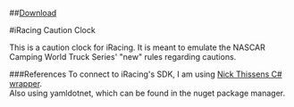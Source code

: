 ##[Download](https://github.com/jmalish/iRacingCautionClock/releases/latest)

#iRacing Caution Clock

This is a caution clock for iRacing. It is meant to emulate the NASCAR Camping World Truck Series' "new" rules regarding cautions.

###References
To connect to iRacing's SDK, I am using [Nick Thissens C# wrapper](https://github.com/NickThissen/iRacingSdkWrapper).  
Also using yamldotnet, which can be found in the nuget package manager.
